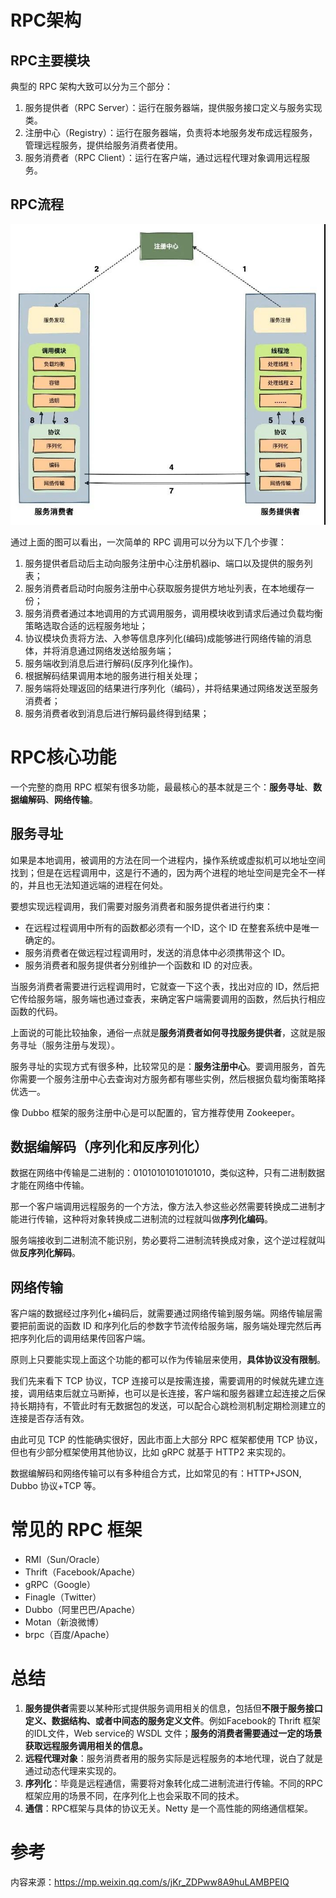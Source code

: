 # RPC架构

## RPC主要模块

典型的 RPC 架构大致可以分为三个部分：

1. 服务提供者（RPC Server）：运行在服务器端，提供服务接口定义与服务实现类。
2. 注册中心（Registry）：运行在服务器端，负责将本地服务发布成远程服务，管理远程服务，提供给服务消费者使用。
3. 服务消费者（RPC Client）：运行在客户端，通过远程代理对象调用远程服务。

## RPC流程

![](/网络/images/RPC框架.jpg)

通过上面的图可以看出，一次简单的 RPC 调用可以分为以下几个步骤：

1. 服务提供者启动后主动向服务注册中心注册机器ip、端口以及提供的服务列表；
2. 服务消费者启动时向服务注册中心获取服务提供方地址列表，在本地缓存一份；
3. 服务消费者通过本地调用的方式调用服务，调用模块收到请求后通过负载均衡策略选取合适的远程服务地址；
4. 协议模块负责将方法、入参等信息序列化(编码)成能够进行网络传输的消息体，并将消息通过网络发送给服务端；
5. 服务端收到消息后进行解码(反序列化操作)。
6. 根据解码结果调用本地的服务进行相关处理；
7. 服务端将处理返回的结果进行序列化（编码），并将结果通过网络发送至服务消费者；
8. 服务消费者收到消息后进行解码最终得到结果；

# RPC核心功能

一个完整的商用 RPC 框架有很多功能，最最核心的基本就是三个：**服务寻址**、**数据编解码**、**网络传输**。

## 服务寻址

如果是本地调用，被调用的方法在同一个进程内，操作系统或虚拟机可以地址空间找到；但是在远程调用中，这是行不通的，因为两个进程的地址空间是完全不一样的，并且也无法知道远端的进程在何处。

要想实现远程调用，我们需要对服务消费者和服务提供者进行约束：

- 在远程过程调用中所有的函数都必须有一个ID，这个 ID 在整套系统中是唯一确定的。
- 服务消费者在做远程过程调用时，发送的消息体中必须携带这个 ID。
- 服务消费者和服务提供者分别维护一个函数和 ID 的对应表。

当服务消费者需要进行远程调用时，它就查一下这个表，找出对应的 ID，然后把它传给服务端，服务端也通过查表，来确定客户端需要调用的函数，然后执行相应函数的代码。

上面说的可能比较抽象，通俗一点就是**服务消费者如何寻找服务提供者**，这就是服务寻址（服务注册与发现）。

服务寻址的实现方式有很多种，比较常见的是：**服务注册中心**。要调用服务，首先你需要一个服务注册中心去查询对方服务都有哪些实例，然后根据负载均衡策略择优选一。

像 Dubbo 框架的服务注册中心是可以配置的，官方推荐使用 Zookeeper。

## 数据编解码（序列化和反序列化）

数据在网络中传输是二进制的：01010101010101010，类似这种，只有二进制数据才能在网络中传输。

那一个客户端调用远程服务的一个方法，像方法入参这些必然需要转换成二进制才能进行传输，这种将对象转换成二进制流的过程就叫做**序列化编码**。

服务端接收到二进制流不能识别，势必要将二进制流转换成对象，这个逆过程就叫做**反序列化解码**。

## 网络传输

客户端的数据经过序列化+编码后，就需要通过网络传输到服务端。网络传输层需要把前面说的函数 ID 和序列化后的参数字节流传给服务端，服务端处理完然后再把序列化后的调用结果传回客户端。

原则上只要能实现上面这个功能的都可以作为传输层来使用，**具体协议没有限制**。

我们先来看下 TCP 协议，TCP 连接可以是按需连接，需要调用的时候就先建立连接，调用结束后就立马断掉，也可以是长连接，客户端和服务器建立起连接之后保持长期持有，不管此时有无数据包的发送，可以配合心跳检测机制定期检测建立的连接是否存活有效。

由此可见 TCP 的性能确实很好，因此市面上大部分 RPC 框架都使用 TCP 协议，但也有少部分框架使用其他协议，比如 gRPC 就基于 HTTP2 来实现的。

数据编解码和网络传输可以有多种组合方式，比如常见的有：HTTP+JSON, Dubbo 协议+TCP 等。

# 常见的 RPC 框架

- RMI（Sun/Oracle）
- Thrift（Facebook/Apache）
- gRPC（Google）
- Finagle（Twitter）
- Dubbo（阿里巴巴/Apache）
- Motan（新浪微博）
- brpc（百度/Apache）

# 总结

1. **服务提供者**需要以某种形式提供服务调用相关的信息，包括但**不限于服务接口定义、数据结构、或者中间态的服务定义文件**。例如Facebook的 Thrift 框架的IDL文件，Web service的 WSDL 文件；**服务的消费者需要通过一定的场景获取远程服务调用相关的信息。**
2. **远程代理对象**：服务消费者用的服务实际是远程服务的本地代理，说白了就是通过动态代理来实现的。
3. **序列化**：毕竟是远程通信，需要将对象转化成二进制流进行传输。不同的RPC框架应用的场景不同，在序列化上也会采取不同的技术。
4. **通信**：RPC框架与具体的协议无关。Netty 是一个高性能的网络通信框架。

# 参考

内容来源：https://mp.weixin.qq.com/s/jKr_ZDPww8A9huLAMBPEIQ